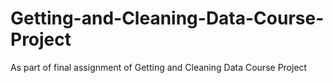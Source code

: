 # Getting-and-Cleaning-Data-Course-Project
As part of final assignment of Getting and Cleaning Data Course Project
